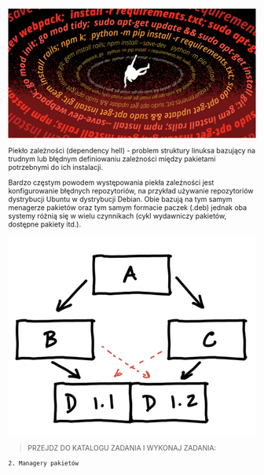 ![Dependency hell](/grafiki/1_04_4_1_clephell.png)

Piekło zależności (dependency hell) - problem struktury linuksa bazujący na trudnym lub błędnym definiowaniu zależności między pakietami potrzebnymi do ich instalacji. 

Bardzo częstym powodem występowania piekła zależności jest konfigurowanie błędnych repozytoriów, na przykład używanie repozytoriów dystrybucji Ubuntu w dystrybucji Debian. Obie bazują na tym samym menagerze pakietów oraz tym samym formacie paczek (.deb) jednak oba systemy różnią się w wielu czynnikach (cykl wydawniczy pakietów, dostępne pakiety itd.).

![Dependency hell](/grafiki/1_04_4_2_clephell2.png)


>PRZEJDZ DO KATALOGU ZADANIA I WYKONAJ ZADANIA:

```
2. Managery pakietów
```